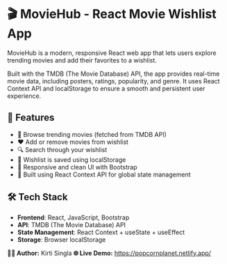 # 🎬 MovieHub - React Movie Wishlist App

MovieHub is a modern, responsive React web app that lets users explore trending movies and add their favorites to a wishlist.

Built with the TMDB (The Movie Database) API, the app provides real-time movie data, including posters, ratings, popularity, and genre. It uses React Context API and localStorage to ensure a smooth and persistent user experience.



## 🚀 Features

- 📌 Browse trending movies (fetched from TMDB API)
- ❤️ Add or remove movies from wishlist
- 🔍 Search through your wishlist
- 💾 Wishlist is saved using localStorage
- 🎨 Responsive and clean UI with Bootstrap
- 🔧 Built using React Context API for global state management


## 🛠️ Tech Stack

- **Frontend**: React, JavaScript, Bootstrap
- **API**: TMDB (The Movie Database) API
- **State Management**: React Context + useState + useEffect
- **Storage**: Browser localStorage

**👩‍💻 Author:** Kirti Singla
**🌐 Live Demo:** https://popcornplanet.netlify.app/
